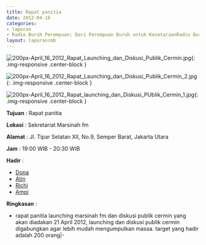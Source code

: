 ```yaml
---
title: Rapat panitia
date: 2012-04-16
categories:
- laporan
- Radio Buruh Perempuan; Dari Perempuan Buruh untuk KesetaraanRadio Buruh Perempuan; Dari Perempuan Buruh untuk Kesetaraan
layout: laporancmb
---
```



![200px-April_16_2012_Rapat_Launching_dan_Diskusi_Publik_Cermin.jpg](/uploads/200px-April_16_2012_Rapat_Launching_dan_Diskusi_Publik_Cermin.jpg){: .img-responsive .center-block }

![200px-April_16_2012_Rapat_Launching_dan_Diskusi_Publik_Cermin_2.jpg](/uploads/200px-April_16_2012_Rapat_Launching_dan_Diskusi_Publik_Cermin_2.jpg){: .img-responsive .center-block }

![200px-April_16_2012_Rapat_launching_dan_Diskusi_PUblik_Cermin_1.jpg](/uploads/200px-April_16_2012_Rapat_launching_dan_Diskusi_PUblik_Cermin_1.jpg){: .img-responsive .center-block }


**Tujuan** : Rapat panitia

**Lokasi** : Sekretariat Marsinah fm

**Alamat** : Jl. Tipar Selatan XII, No.9, Semper Barat, Jakarta Utara

**Jam** : 19:00 WIB - 20:30 WIB

**Hadir** : 
* [Dona](http://wiki.ciptamedia.org/wiki/Dona)
* [Atin](http://wiki.ciptamedia.org/wiki/Atin)
* [Richi](http://wiki.ciptamedia.org/wiki/Richi)
* [Ampi](http://wiki.ciptamedia.org/wiki/30_orang)


**Ringkasan** : 
* rapat panitia launching marsinah fm dan diskusi publik cermin yang akan diadakan 21 April 2012, launching dan diskusi publik cermin digabungkan agar lebih mudah mengumpulkan massa. target yang hadir adalah 200 orang|-
